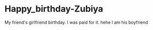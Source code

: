 # Happy_birthday-Zubiya
 My friend's girlfriend birthday. I was paid for it.
hehe I am his boyfriend
